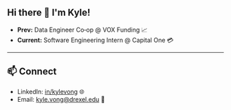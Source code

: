 ## Hi there 🍜 I'm Kyle!

- **Prev:** Data Engineer Co‑op @ VOX Funding 📈
- **Current:** Software Engineering Intern @ Capital One 💳

---

## 📫 Connect

- LinkedIn: [in/kylevong](https://www.linkedin.com/in/kylevong) 🌐
- Email: [kyle.vong@drexel.edu](mailto:kyle.vong@drexel.edu) 📧 
